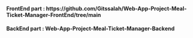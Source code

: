 <h4>FrontEnd part : https://github.com/Gitssalah/Web-App-Project-Meal-Ticket-Manager-FrontEnd/tree/main </h4>
<h4>BackEnd part : Web-App-Project-Meal-Ticket-Manager-Backend</h4>
